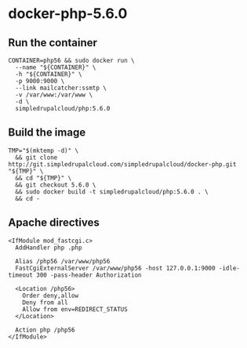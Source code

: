 docker-php-5.6.0
=================

Run the container
-----------------

    CONTAINER=php56 && sudo docker run \
      --name "${CONTAINER}" \
      -h "${CONTAINER}" \
      -p 9000:9000 \
      --link mailcatcher:ssmtp \
      -v /var/www:/var/www \
      -d \
      simpledrupalcloud/php:5.6.0

Build the image
---------------

    TMP="$(mktemp -d)" \
      && git clone http://git.simpledrupalcloud.com/simpledrupalcloud/docker-php.git "${TMP}" \
      && cd "${TMP}" \
      && git checkout 5.6.0 \
      && sudo docker build -t simpledrupalcloud/php:5.6.0 . \
      && cd -

Apache directives
-----------------

    <IfModule mod_fastcgi.c>
      AddHandler php .php

      Alias /php56 /var/www/php56
      FastCgiExternalServer /var/www/php56 -host 127.0.0.1:9000 -idle-timeout 300 -pass-header Authorization

      <Location /php56>
        Order deny,allow
        Deny from all
        Allow from env=REDIRECT_STATUS
      </Location>

      Action php /php56
    </IfModule>
